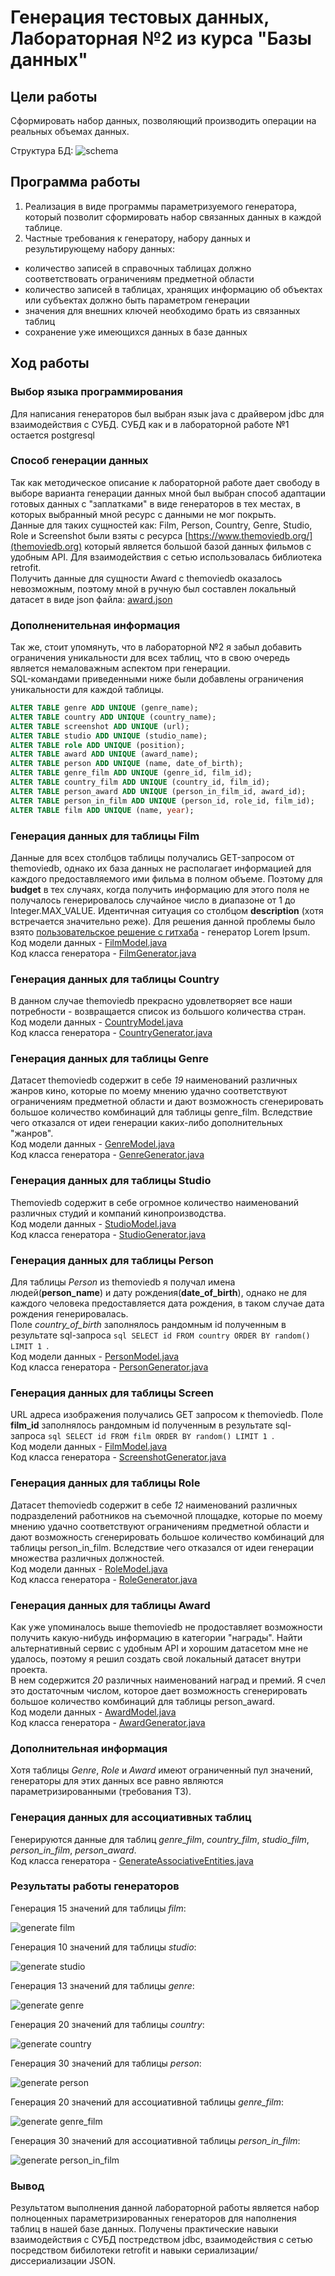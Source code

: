 # Генерация тестовых данных, Лабораторная №2 из курса "Базы данных" #

## Цели работы ##
Сформировать набор данных, позволяющий производить операции на реальных объемах данных.


Структура БД:
![schema](MovieDBGenerator/images/MovieLibDB.png)


## Программа работы ##

1. Реализация в виде программы параметризуемого генератора, который позволит сформировать набор связанных данных в каждой таблице.
2. Частные требования к генератору, набору данных и результирующему набору данных:

* количество записей в справочных таблицах должно соответствовать ограничениям предметной области
* количество записей в таблицах, хранящих информацию об объектах или субъектах должно быть параметром генерации
* значения для внешних ключей необходимо брать из связанных таблиц
* сохранение уже имеющихся данных в базе данных

## Ход работы ##

### Выбор языка программирования ##

Для написания генераторов был выбран язык java с драйвером jdbc для взаимодействия с СУБД. СУБД как и в лабораторной работе №1 остается postgresql

### Способ генерации данных ###

Так как методическое описание к лабораторной работе дает свободу в выборе варианта генерации данных мной был выбран способ адаптации готовых данных с "заплатками" в виде генераторов в тех местах, в которых выбранный мной ресурс с данными не мог покрыть.  
Данные для таких сущностей как: Film, Person, Country, Genre, Studio, Role и Screenshot были взяты с ресурса [https://www.themoviedb.org/](themoviedb.org) который является большой базой данных фильмов с удобным API. Для взаимодействия с сетью использовалась библиотека retrofit.  
Получить данные для сущности Award с themoviedb оказалось невозможным, поэтому мной в ручную был составлен локальный датасет в виде json файла: [award.json](MovieDBGenerator/src/main/data/awards.json)

### Дополненительная информация ###

Так же, стоит упомянуть, что в лабораторной №2 я забыл добавить ограничения уникальности для всех таблиц, что в свою очередь является немаловажным аспектом при генерации.  
SQL-командами приведенными ниже были добавлены ограничения уникальности для каждой таблицы.  
```sql
ALTER TABLE genre ADD UNIQUE (genre_name);
ALTER TABLE country ADD UNIQUE (country_name);
ALTER TABLE screenshot ADD UNIQUE (url);
ALTER TABLE studio ADD UNIQUE (studio_name);
ALTER TABLE role ADD UNIQUE (position);
ALTER TABLE award ADD UNIQUE (award_name);
ALTER TABLE person ADD UNIQUE (name, date_of_birth);
ALTER TABLE genre_film ADD UNIQUE (genre_id, film_id);
ALTER TABLE country_film ADD UNIQUE (country_id, film_id);
ALTER TABLE person_award ADD UNIQUE (person_in_film_id, award_id);
ALTER TABLE person_in_film ADD UNIQUE (person_id, role_id, film_id);
ALTER TABLE film ADD UNIQUE (name, year);
```

### Генерация данных для таблицы Film ###
Данные для всех столбцов таблицы получались GET-запросом от themoviedb, однако их база данных не располагает информацией для каждого предоставляемого ими фильма в полном объеме.
Поэтому для **budget** в тех случаях, когда получить информацию для этого поля не получалось генерировалось случайное число в диапазоне от 1 до Integer.MAX_VALUE.
Идентичная ситуация со столбцом **description** (хотя встречается значительно реже). Для решения данной проблемы было взято [пользовательское решение с гитхаба](https://github.com/mdeanda/lorem) - генератор Lorem Ipsum.  
Код модели данных - [FilmModel.java](MovieDBGenerator/src/main/java/Model/FilmModel.java)  
Код класса генератора - [FilmGenerator.java](MovieDBGenerator/src/main/java/Generator/FilmGenerator.java)  

### Генерация данных для таблицы Country ###
В данном случае themoviedb прекрасно удовлетворяет все наши потребности - возвращается список из большого количества стран.  
Код модели данных - [CountryModel.java](MovieDBGenerator/src/main/java/Model/CountryModel.java)  
Код класса генератора - [CountryGenerator.java](MovieDBGenerator/src/main/java/Generator/CountryGenerator.java)  

### Генерация данных для таблицы Genre ###
Датасет themoviedb содержит в себе *19* наименований различных жанров кино, которые по моему мнению удачно соответствуют ограничениям предметной области и дают возможность сгенерировать большое количество комбинаций для таблицы genre_film. Вследствие чего отказался от идеи генерации каких-либо дополнительных "жанров".  
Код модели данных - [GenreModel.java](MovieDBGenerator/src/main/java/Model/GenreModel.java)  
Код класса генератора - [GenreGenerator.java](MovieDBGenerator/src/main/java/Generator/GenreGenerator.java)  

### Генерация данных для таблицы Studio ###
Themoviedb содержит в себе огромное количество наименований различных студий и компаний кинопроизводства.  
Код модели данных - [StudioModel.java](MovieDBGenerator/src/main/java/Model/StudioModel.java)  
Код класса генератора - [StudioGenerator.java](MovieDBGenerator/src/main/java/Generator/StudioGenerator.java)  

### Генерация данных для таблицы Person ###
Для таблицы *Person* из themoviedb я получал имена людей(**person_name**) и дату рождения(**date_of_birth**), однако не для каждого человека предоставляется дата рождения, в таком случае дата рождения генерировалась.  
Поле *country_of_birth* заполнялось рандомным id полученным в результате sql-запроса ```sql SELECT id FROM country ORDER BY random() LIMIT 1 ```.  
Код модели данных - [PersonModel.java](MovieDBGenerator/src/main/java/Model/PersonModel.java)  
Код класса генератора - [PersonGenerator.java](MovieDBGenerator/src/main/java/Generator/PersonGenerator.java)  

### Генерация данных для таблицы Screen ###
URL адреса изображения получались GET запросом к themoviedb. Поле **film_id** заполнялось рандомным id полученным в результате sql-запроса ```sql SELECT id FROM film ORDER BY random() LIMIT 1 ```.  
Код модели данных - [FilmModel.java](MovieDBGenerator/src/main/java/Model/FilmModel.java)  
Код класса генератора - [ScreenshotGenerator.java](MovieDBGenerator/src/main/java/Generator/ScreenshotGenerator.java)  

### Генерация данных для таблицы Role ###
Датасет themoviedb содержит в себе *12* наименований различных подразделений работников на съемочной площадке, которые по моему мнению удачно соответствуют ограничениям предметной области и дают возможность сгенерировать большое количество комбинаций для таблицы person_in_film. Вследствие чего отказался от идеи генерации множества различных должностей.  
Код модели данных - [RoleModel.java](MovieDBGenerator/src/main/java/Model/RoleModel.java)  
Код класса генератора - [RoleGenerator.java](MovieDBGenerator/src/main/java/Generator/RoleGenerator.java)  

### Генерация данных для таблицы Award ###
Как уже упоминалось выше themoviedb не продоставляет возможности получить какую-нибудь информацию в категории "награды". Найти альтернативный сервис с удобным API и хорошим датасетом мне не удалось, поэтому я решил создать свой локальный датасет внутри проекта.  
В нем содержится *20* различных наименований наград и премий. Я счел это достаточным числом, которое дает возможность сгенерировать большое количество комбинаций для таблицы person_award.  
Код модели данных - [AwardModel.java](MovieDBGenerator/src/main/java/Model/AwardModel.java)  
Код класса генератора - [AwardGenerator.java](MovieDBGenerator/src/main/java/Generator/AwardGenerator.java)  

### Дополнительная информация ###
Хотя таблицы *Genre*, *Role* и *Award* имеют ограниченный пул значений, генераторы для этих данных все равно являются параметризированными (требования ТЗ).  

### Генерация данных для ассоциативных таблиц ###
Генерируются данные для таблиц *genre_film*, *country_film*, *studio_film*, *person_in_film*, *person_award*.  
Код класса генератора - [GenerateAssociativeEntities.java](MovieDBGenerator/src/main/java/Generator/GenerateAssociativeEntities.java)

### Результаты работы генераторов ##

Генерация 15 значений для таблицы *film*:  

![generate film](MovieDBGenerator/images/FilmGenerate.png)

Генерация 10 значений для таблицы *studio*:  

![generate studio](MovieDBGenerator/images/StudioGenerate.png)

Генерация 13 значений для таблицы *genre*:  

![generate genre](MovieDBGenerator/images/GenreGenerate.png)

Генерация 20 значений для таблицы *country*:  

![generate country](MovieDBGenerator/images/CountryGenerate.png)

Генерация 30 значений для таблицы *person*:  

![generate person](MovieDBGenerator/images/PersonGenerate.png)

Генерация 20 значений для ассоциативной таблицы *genre_film*:  

![generate genre_film](MovieDBGenerator/images/GenreFilmGenerate.png)

Генерация 30 значений для ассоциативной таблицы *person_in_film*:  

![generate person_in_film](MovieDBGenerator/images/PersonInFilmGenerate.png)

### Вывод ###

Результатом выполнения данной лабораторной работы является набор полноценных параметризированных генераторов для наполнения таблиц в нашей базе данных. Получены практические навыки взаимодействия с СУБД постредством jdbc, взаимодействия с сетью посредством бибилотеки retrofit и навыки сериализации/диссериализации JSON.



